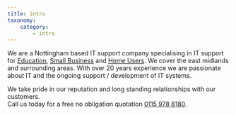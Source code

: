 ```yaml
---
title: intro
taxonomy:
    category:
        - intro
---
```


We are a Nottingham based IT support company specialising in IT support for [Education](../../education), [Small Business](../../business) and [Home Users](../../home-users). We cover the east midlands and surrounding areas. With over 20 years experience we are passionate about IT and the ongoing support / development of IT systems.

We take pride in our reputation and long standing relationships with our customers.  
Call us today for a free no obligation quotation [0115 978 8180](tel:01159788180).
